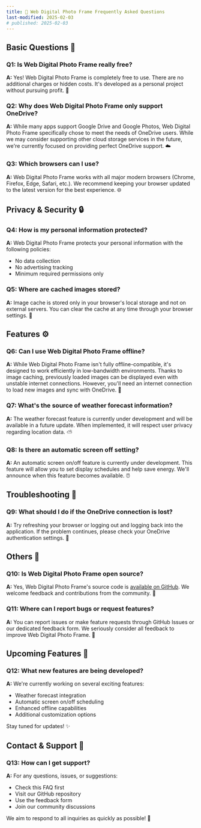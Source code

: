 ```yaml
---
title: 📱 Web Digital Photo Frame Frequently Asked Questions
last-modified: 2025-02-03
# published: 2025-02-03
---
```

## Basic Questions 🤔

### Q1: Is Web Digital Photo Frame really free?

**A:** Yes! Web Digital Photo Frame is completely free to use. There are no additional charges or hidden costs. It's developed as a personal project without pursuing profit. 💝

### Q2: Why does Web Digital Photo Frame only support OneDrive?

**A:** While many apps support Google Drive and Google Photos, Web Digital Photo Frame specifically chose to meet the needs of OneDrive users. While we may consider supporting other cloud storage services in the future, we're currently focused on providing perfect OneDrive support. ☁️

### Q3: Which browsers can I use?

**A:** Web Digital Photo Frame works with all major modern browsers (Chrome, Firefox, Edge, Safari, etc.). We recommend keeping your browser updated to the latest version for the best experience. 🌐

## Privacy & Security 🔒

### Q4: How is my personal information protected?

**A:** Web Digital Photo Frame protects your personal information with the following policies:

- No data collection
- No advertising tracking
- Minimum required permissions only

### Q5: Where are cached images stored?

**A:** Image cache is stored only in your browser's local storage and not on external servers. You can clear the cache at any time through your browser settings. 📂

## Features ⚙️

### Q6: Can I use Web Digital Photo Frame offline?

**A:** While Web Digital Photo Frame isn't fully offline-compatible, it's designed to work efficiently in low-bandwidth environments. Thanks to image caching, previously loaded images can be displayed even with unstable internet connections. However, you'll need an internet connection to load new images and sync with OneDrive. 🔄

### Q7: What's the source of weather forecast information?

**A:** The weather forecast feature is currently under development and will be available in a future update. When implemented, it will respect user privacy regarding location data. ⛅

### Q8: Is there an automatic screen off setting?

**A:** An automatic screen on/off feature is currently under development. This feature will allow you to set display schedules and help save energy. We'll announce when this feature becomes available. ⏰

## Troubleshooting 🔧

### Q9: What should I do if the OneDrive connection is lost?

**A:** Try refreshing your browser or logging out and logging back into the application. If the problem continues, please check your OneDrive authentication settings. 🔄

## Others 💭

### Q10: Is Web Digital Photo Frame open source?

**A:** Yes, Web Digital Photo Frame's source code is [available on GitHub](https://github.com/canaria-computer/qwik-onedrive). We welcome feedback and contributions from the community. 📖

### Q11: Where can I report bugs or request features?

**A:** You can report issues or make feature requests through GitHub Issues or our dedicated feedback form. We seriously consider all feedback to improve Web Digital Photo Frame. 📮

## Upcoming Features 🚀

### Q12: What new features are being developed?

**A:** We're currently working on several exciting features:

- Weather forecast integration
- Automatic screen on/off scheduling
- Enhanced offline capabilities
- Additional customization options

Stay tuned for updates! ✨

## Contact & Support 📮

### Q13: How can I get support?

**A:** For any questions, issues, or suggestions:

- Check this FAQ first
- Visit our GitHub repository
- Use the feedback form
- Join our community discussions

We aim to respond to all inquiries as quickly as possible! 💌
